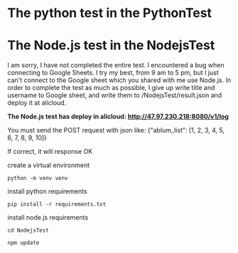 # The python test in the PythonTest

# The Node.js test in the NodejsTest

I am sorry, I have not completed the entire test. I encountered a bug when connecting to Google Sheets. 
I try my best, from 9 am to 5 pm, but I just can't connect to the Google sheet which you shared with me use Node.js. 
In order to complete the test as much as possible, I give up write title and username to Google sheet, 
and write them to /NodejsTest/result.json and deploy it at alicloud.

**The Node.js test has deploy in alicloud: http://47.97.230.218:8080/v1/log**

You must send the POST request with json like:  {"ablum_list": [1, 2, 3, 4, 5, 6, 7, 8, 9, 10]}

If correct, it will response OK

create a virtual environment

    python -m venv venv

install python requirements

    pip install -r requirements.txt

install node.js requirements
    
    cd NodejsTest

    npm update
